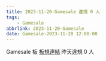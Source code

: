 ```yaml
---
title: 2023-11-20-Gamesale 違規 0 人
tags:
    - Gamesale
abbrlink: 2023-11-20-Gamesale
date: Gamesale-2023-11-20 12:00:00
---
```

Gamesale 板 [板規連結](https://www.ptt.cc/bbs/Gossiping/M.1637425085.A.07D.html)
昨天違規 0 人

